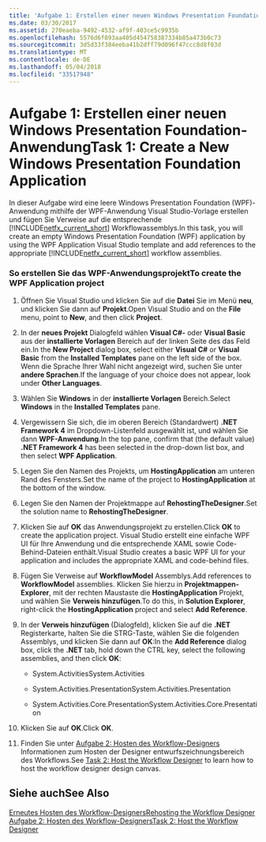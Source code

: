 ```yaml
---
title: 'Aufgabe 1: Erstellen einer neuen Windows Presentation Foundation-Anwendung'
ms.date: 03/30/2017
ms.assetid: 270eaeba-9492-4532-af9f-403ce5c9935b
ms.openlocfilehash: 5576d6f893aa405d454758387334b85a473b0c73
ms.sourcegitcommit: 3d5d33f384eeba41b2dff79d096f47ccc8d8f03d
ms.translationtype: MT
ms.contentlocale: de-DE
ms.lasthandoff: 05/04/2018
ms.locfileid: "33517948"
---
```

# <a name="task-1-create-a-new-windows-presentation-foundation-application"></a><span data-ttu-id="1db84-102">Aufgabe 1: Erstellen einer neuen Windows Presentation Foundation-Anwendung</span><span class="sxs-lookup"><span data-stu-id="1db84-102">Task 1: Create a New Windows Presentation Foundation Application</span></span>
<span data-ttu-id="1db84-103">In dieser Aufgabe wird eine leere Windows Presentation Foundation (WPF)-Anwendung mithilfe der WPF-Anwendung Visual Studio-Vorlage erstellen und fügen Sie Verweise auf die entsprechende [!INCLUDE[netfx_current_short](../../../includes/netfx-current-short-md.md)] Workflowassemblys.</span><span class="sxs-lookup"><span data-stu-id="1db84-103">In this task, you will create an empty Windows Presentation Foundation (WPF) application by using the WPF Application Visual Studio template and add references to the appropriate [!INCLUDE[netfx_current_short](../../../includes/netfx-current-short-md.md)] workflow assemblies.</span></span>  
  
### <a name="to-create-the-wpf-application-project"></a><span data-ttu-id="1db84-104">So erstellen Sie das WPF-Anwendungsprojekt</span><span class="sxs-lookup"><span data-stu-id="1db84-104">To create the WPF Application project</span></span>  
  
1.  <span data-ttu-id="1db84-105">Öffnen Sie Visual Studio und klicken Sie auf die **Datei** Sie im Menü **neu**, und klicken Sie dann auf **Projekt**.</span><span class="sxs-lookup"><span data-stu-id="1db84-105">Open Visual Studio and on the **File** menu, point to **New**, and then click **Project**.</span></span>  
  
2.  <span data-ttu-id="1db84-106">In der **neues Projekt** Dialogfeld wählen **Visual C#-** oder **Visual Basic** aus der **installierte Vorlagen** Bereich auf der linken Seite des das Feld ein.</span><span class="sxs-lookup"><span data-stu-id="1db84-106">In the **New Project** dialog box, select either **Visual C#** or **Visual Basic** from the **Installed Templates** pane on the left side of the box.</span></span> <span data-ttu-id="1db84-107">Wenn die Sprache Ihrer Wahl nicht angezeigt wird, suchen Sie unter **andere Sprachen**.</span><span class="sxs-lookup"><span data-stu-id="1db84-107">If the language of your choice does not appear, look under **Other Languages**.</span></span>  
  
3.  <span data-ttu-id="1db84-108">Wählen Sie **Windows** in der **installierte Vorlagen** Bereich.</span><span class="sxs-lookup"><span data-stu-id="1db84-108">Select **Windows** in the **Installed Templates** pane.</span></span>  
  
4.  <span data-ttu-id="1db84-109">Vergewissern Sie sich, die im oberen Bereich (Standardwert) **.NET Framework 4** im Dropdown-Listenfeld ausgewählt ist, und wählen Sie dann **WPF-Anwendung**.</span><span class="sxs-lookup"><span data-stu-id="1db84-109">In the top pane, confirm that (the default value) **.NET Framework 4** has been selected in the drop-down list box, and then select **WPF Application**.</span></span>  
  
5.  <span data-ttu-id="1db84-110">Legen Sie den Namen des Projekts, um **HostingApplication** am unteren Rand des Fensters.</span><span class="sxs-lookup"><span data-stu-id="1db84-110">Set the name of the project to **HostingApplication** at the bottom of the window.</span></span>  
  
6.  <span data-ttu-id="1db84-111">Legen Sie den Namen der Projektmappe auf **RehostingTheDesigner**.</span><span class="sxs-lookup"><span data-stu-id="1db84-111">Set the solution name to **RehostingTheDesigner**.</span></span>  
  
7.  <span data-ttu-id="1db84-112">Klicken Sie auf **OK** das Anwendungsprojekt zu erstellen.</span><span class="sxs-lookup"><span data-stu-id="1db84-112">Click **OK** to create the application project.</span></span> <span data-ttu-id="1db84-113">Visual Studio erstellt eine einfache WPF UI für Ihre Anwendung und die entsprechende XAML sowie Code-Behind-Dateien enthält.</span><span class="sxs-lookup"><span data-stu-id="1db84-113">Visual Studio creates a basic WPF UI for your application and includes the appropriate XAML and code-behind files.</span></span>  
  
8.  <span data-ttu-id="1db84-114">Fügen Sie Verweise auf **WorkflowModel** Assemblys.</span><span class="sxs-lookup"><span data-stu-id="1db84-114">Add references to **WorkflowModel** assemblies.</span></span> <span data-ttu-id="1db84-115">Klicken Sie hierzu in **Projektmappen-Explorer**, mit der rechten Maustaste die **HostingApplication** Projekt, und wählen Sie **Verweis hinzufügen**.</span><span class="sxs-lookup"><span data-stu-id="1db84-115">To do this, in **Solution Explorer**, right-click the **HostingApplication** project and select **Add Reference**.</span></span>  
  
9. <span data-ttu-id="1db84-116">In der **Verweis hinzufügen** (Dialogfeld), klicken Sie auf die **.NET** Registerkarte, halten Sie die STRG-Taste, wählen Sie die folgenden Assemblys, und klicken Sie dann auf **OK**:</span><span class="sxs-lookup"><span data-stu-id="1db84-116">In the **Add Reference** dialog box, click the **.NET** tab, hold down the CTRL key, select the following assemblies, and then click **OK**:</span></span>  
  
    -   <span data-ttu-id="1db84-117">System.Activities</span><span class="sxs-lookup"><span data-stu-id="1db84-117">System.Activities</span></span>  
  
    -   <span data-ttu-id="1db84-118">System.Activities.Presentation</span><span class="sxs-lookup"><span data-stu-id="1db84-118">System.Activities.Presentation</span></span>  
  
    -   <span data-ttu-id="1db84-119">System.Activities.Core.Presentation</span><span class="sxs-lookup"><span data-stu-id="1db84-119">System.Activities.Core.Presentation</span></span>  
  
10. <span data-ttu-id="1db84-120">Klicken Sie auf **OK**.</span><span class="sxs-lookup"><span data-stu-id="1db84-120">Click **OK**.</span></span>  
  
11. <span data-ttu-id="1db84-121">Finden Sie unter [Aufgabe 2: Hosten des Workflow-Designers](../../../docs/framework/windows-workflow-foundation/task-2-host-the-workflow-designer.md) Informationen zum Hosten der Designer entwurfszeichnungsbereich des Workflows.</span><span class="sxs-lookup"><span data-stu-id="1db84-121">See [Task 2: Host the Workflow Designer](../../../docs/framework/windows-workflow-foundation/task-2-host-the-workflow-designer.md) to learn how to host the workflow designer design canvas.</span></span>  
  
## <a name="see-also"></a><span data-ttu-id="1db84-122">Siehe auch</span><span class="sxs-lookup"><span data-stu-id="1db84-122">See Also</span></span>  
 [<span data-ttu-id="1db84-123">Erneutes Hosten des Workflow-Designers</span><span class="sxs-lookup"><span data-stu-id="1db84-123">Rehosting the Workflow Designer</span></span>](../../../docs/framework/windows-workflow-foundation/rehosting-the-workflow-designer.md)  
 [<span data-ttu-id="1db84-124">Aufgabe 2: Hosten des Workflow-Designers</span><span class="sxs-lookup"><span data-stu-id="1db84-124">Task 2: Host the Workflow Designer</span></span>](../../../docs/framework/windows-workflow-foundation/task-2-host-the-workflow-designer.md)
